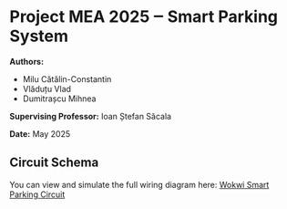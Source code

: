 # Project MEA 2025 ‒ Smart Parking System

**Authors:**

* Milu Cătălin-Constantin
* Vlăduțu Vlad
* Dumitrașcu Mihnea

**Supervising Professor:** Ioan Ștefan Săcala

**Date:** May 2025

## Circuit Schema

You can view and simulate the full wiring diagram here:
[Wokwi Smart Parking Circuit](https://wokwi.com/projects/428242011177059329)
